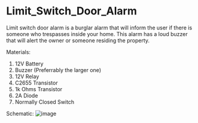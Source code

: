 # Limit_Switch_Door_Alarm
Limit switch door alarm is a burglar alarm that will inform the user if there is someone who trespasses inside your home. This alarm has a loud buzzer that will alert the owner or someone residing the property. 

Materials:
1. 12V Battery
2. Buzzer (Preferrably the larger one)
3. 12V Relay
4. C2655 Transistor
5. 1k Ohms Transistor
6. 2A Diode 
7. Normally Closed Switch

Schematic:
![image](https://user-images.githubusercontent.com/82814920/115991718-59b04d00-a5fc-11eb-9090-aacd152802bc.png)

